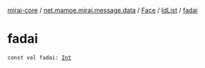 [mirai-core](../../../index.md) / [net.mamoe.mirai.message.data](../../index.md) / [Face](../index.md) / [IdList](index.md) / [fadai](./fadai.md)

# fadai

`const val fadai: `[`Int`](https://kotlinlang.org/api/latest/jvm/stdlib/kotlin/-int/index.html)